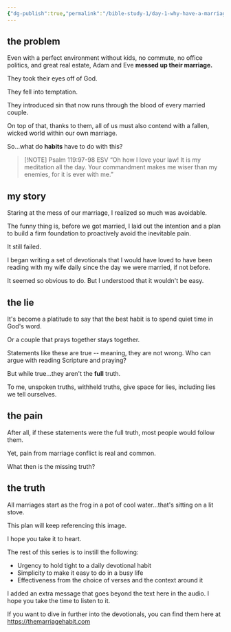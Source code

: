 ```yaml
---
{"dg-publish":true,"permalink":"/bible-study-1/day-1-why-have-a-marriage-habit/","created":"","updated":""}
---
```



## the problem
Even with a perfect environment without kids, no commute, no office politics, and great real estate, Adam and Eve **messed up their marriage.**

They took their eyes off of God.

They fell into temptation.

They introduced sin that now runs through the blood of every married couple. 

On top of that, thanks to them, all of us must also contend with a fallen, wicked world within our own marriage.

So...what do **habits** have to do with this?

>[!NOTE] Psalm‬ ‭119‬:‭97‬-‭98‬ ‭ESV‬‬
> “Oh how I love your law! It is my meditation all the day. Your commandment makes me wiser than my enemies, for it is ever with me.” ‭‭

## my story
Staring at the mess of our marriage, I realized so much was avoidable.

The funny thing is, before we got married, I laid out the intention and a plan to build a firm foundation to proactively avoid the inevitable pain.

It still failed.

I began writing a set of devotionals that I would have loved to have been reading with my wife daily since the day we were married, if not before.

It seemed so obvious to do.  But I understood that it wouldn't be easy.

## the lie
It's become a platitude to say that the best habit is to spend quiet time in God's word.

Or a couple that prays together stays together.

Statements like these are true -- meaning, they are not wrong.  Who can argue with reading Scripture and praying?

But while true...they aren't the **full** truth.

To me, unspoken truths, withheld truths, give space for lies, including lies we tell ourselves.

## the pain
After all, if these statements were the full truth, most people would follow them.

Yet, pain from marriage conflict is real and common.  

What then is the missing truth?

## the truth
All marriages start as the frog in a pot of cool water...that's sitting on a lit stove.

This plan will keep referencing this image.

I hope you take it to heart.

The rest of this series is to instill the following:

- Urgency to hold tight to a daily devotional habit
- Simplicity to make it easy to do in a busy life
- Effectiveness from the choice of verses and the context around it

I added an extra message that goes beyond the text here in the audio.  I hope you take the time to listen to it.

If you want to dive in further into the devotionals, you can find them here at https://themarriagehabit.com


